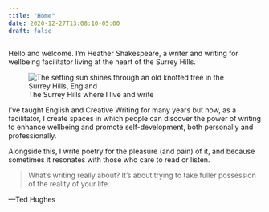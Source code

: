 ```yaml
---
title: "Home"
date: 2020-12-27T13:08:10-05:00
draft: false
---
```


<div class="intro">
	<!-- <img src="img/heather-shakespeare-headshot.jpg" alt="Heather Shakespeare" class="intro__headshot"> -->
	<p class="intro__copy">Hello and welcome. I’m Heather Shakespeare, a writer and writing for wellbeing facilitator living at the heart of the Surrey Hills.</p>
</div>
<figure class="block-image">
	<img src="img/surrey-hills.jpg" alt="The setting sun shines through an old knotted tree in the Surrey Hills, England">
	<figcaption>The Surrey Hills where I live and write</figcaption>
</figure>

I’ve taught English and Creative Writing for many years but now, as a facilitator, I create spaces in which people can discover the power of writing to enhance wellbeing and promote self-development, both personally and professionally.

Alongside this, I write poetry for the pleasure (and pain) of it, and because sometimes it resonates with those who care to read or listen.

> What’s writing really about? It’s about trying to take fuller possession of the reality of your life.

—Ted Hughes

